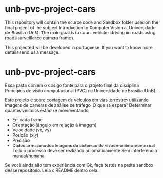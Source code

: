 # unb-pvc-project-cars
This repository will contain the source code and Sandbox folder used on the final project of the subject Introduction to Computer Vision at Universidade de Brasília (UnB).
The main goal is to count vehicles driving on roads using roads surveillance camera frames..

This projected will be developed in portuguese. If you want to know more details send us a message.

# unb-pvc-project-cars
Essa pasta contém o código fonte para o projeto final da disciplina Princípios de visão computacional (PVC) na Universidade de Brasília (UnB). 

Este projeto é sobre contagem de veículos em vias terrestres utilizando imagens de cameras de análise de tráfego.
O que se espera?
Determinar quantos veículos estão se movimentando
- Em cada frame
- Orientação (ângulo em relação à imagem)
- Velocidade (vx, vy)
- Posição (x,y)
- Precisão
- Dados armazenados
Imagens de sistemas de videomonitoramento real
Todo o processo deve ser realizado automaticamente
Sem interferência manual/humana

Se você ainda não tem experiência com Git, faça testes na pasta sandbox desse repositório. Leia o README dentro dela.
